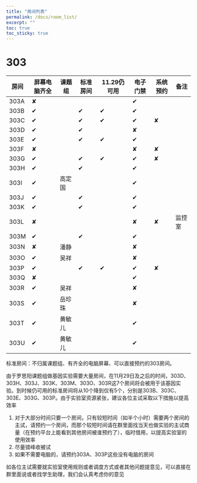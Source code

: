 ```yaml
---
title: "房间列表"
permalink: /docs/room_list/
excerpt: ""
toc: true
toc_sticky: true
---
```


# 303

<div class="datatable-begin"></div>

| 房间 | 屏幕电脑齐全 | 课题组 | 标准房间 | 11.29仍可用 | 电子门禁 | 系统预约 | 备注   |
| ---- | ------------ | ------ | -------- | ----------- | -------- | -------- | ------ |
| 303A | ✘            |        |          |             | ✔        |          |        |
| 303B | ✔            |        | ✔        | ✔           | ✔        |          |        |
| 303C | ✔            |        | ✔        | ✔           | ✔        | ✘        |        |
| 303D | ✔            |        | ✔        |             | ✘        |          |        |
| 303E | ✔            |        | ✔        | ✔           | ✔        |          |        |
| 303F | ✘            |        |          |             | ✘        | ✘        |        |
| 303G | ✔            |        | ✔        | ✔           | ✔        | ✘        |        |
| 303H | ✔            |        | ✔        |             | ✔        |          |        |
| 303I | ✔            | 高定国 |          |             | ✔        |          |        |
| 303J | ✔            |        | ✔        |             | ✔        |          |        |
| 303K | ✔            |        | ✔        |             | ✔        |          |        |
| 303L | ✘            |        |          |             | ✘        | ✘        | 监控室 |
| 303M | ✔            |        | ✔        |             | ✔        |          |        |
| 303N | ✘            | 潘静   |          |             | ✘        |          |        |
| 303O | ✔            | 吴祥   |          |             | ✘        |          |        |
| 303P | ✔            |        | ✔        | ✔           | ✔        | ✘        |        |
| 303Q | ✘            |        |          |             | ✔        |          |        |
| 303R | ✔            | 吴祥   |          |             | ✘        |          |        |
| 303S | ✔            | 岳珍珠 |          |             | ✘        |          |        |
| 303T | ✔            | 黄敏儿 |          |             | ✔        |          |        |
| 303U | ✔            | 黄敏儿 |          |             | ✔        |          |        |

<div class="datatable-end"></div>

标准房间：不归属课题组、有齐全的电脑屏幕、可以直接预约的303房间。

由于罗思阳课题组做基因实验需要大量房间，在11月29日及之后的时间，303D、303H、303J、303K、303M、303O、303R这7个房间将会被用于该基因实验。到时候仍可用的标准房间将从10个降到仅有5个，分别是303B、303C、303E、303G、303P。由于实验室资源紧张，建议各位主试采取以下措施以提高效率
1. 对于大部分时间只要一个房间，只有较短时间（如半个小时）需要两个房间的主试，请预约一个房间，而那个较短时间请在群里面找当天也做实验的主试商量（在预约平台上能看到其他房间被谁预约了），临时借用，以提高实验室的使用效率
2. 尽量错峰收被试
3. 如果不需要电脑的，请预约303A、303P这些没有电脑的房间

如各位主试需要就实验室使用规则或者调度方式或者其他问题提意见，可以直接在群里面说或者找学生助理，我们会认真考虑你的意见

